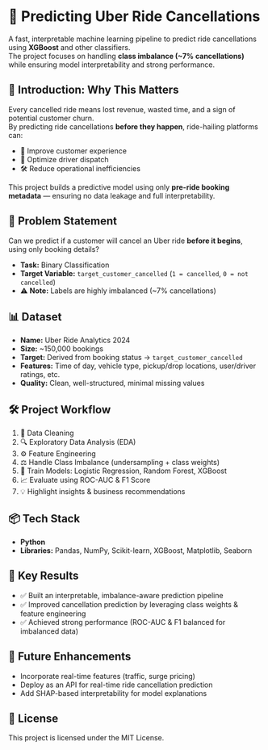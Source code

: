 # 🚖 Predicting Uber Ride Cancellations

A fast, interpretable machine learning pipeline to predict ride cancellations using **XGBoost** and other classifiers.  
The project focuses on handling **class imbalance (~7% cancellations)** while ensuring model interpretability and strong performance.

## 📌 Introduction: Why This Matters
Every cancelled ride means lost revenue, wasted time, and a sign of potential customer churn.  
By predicting ride cancellations **before they happen**, ride-hailing platforms can:
- 🚐 Improve customer experience  
- 📍 Optimize driver dispatch  
- 🛠️ Reduce operational inefficiencies  

This project builds a predictive model using only **pre-ride booking metadata** — ensuring no data leakage and full interpretability.

## 🎯 Problem Statement
Can we predict if a customer will cancel an Uber ride **before it begins**, using only booking details?  

- **Task:** Binary Classification  
- **Target Variable:** `target_customer_cancelled` (`1 = cancelled`, `0 = not cancelled`)  
- ⚠️ **Note:** Labels are highly imbalanced (~7% cancellations)

## 📊 Dataset
- **Name:** Uber Ride Analytics 2024  
- **Size:** ~150,000 bookings  
- **Target:** Derived from booking status → `target_customer_cancelled`  
- **Features:** Time of day, vehicle type, pickup/drop locations, user/driver ratings, etc.  
- **Quality:** Clean, well-structured, minimal missing values  

## 🛠️ Project Workflow
1. 🧹 Data Cleaning  
2. 🔍 Exploratory Data Analysis (EDA)  
3. ⚙️ Feature Engineering  
4. ⚖️ Handle Class Imbalance (undersampling + class weights)  
5. 🤖 Train Models: Logistic Regression, Random Forest, XGBoost  
6. 📈 Evaluate using ROC-AUC & F1 Score  
7. 💡 Highlight insights & business recommendations  

## 📦 Tech Stack
- **Python**  
- **Libraries:** Pandas, NumPy, Scikit-learn, XGBoost, Matplotlib, Seaborn  

## 📌 Key Results
- ✅ Built an interpretable, imbalance-aware prediction pipeline  
- ✅ Improved cancellation prediction by leveraging class weights & feature engineering  
- ✅ Achieved strong performance (ROC-AUC & F1 balanced for imbalanced data)  

## 🚀 Future Enhancements
- Incorporate real-time features (traffic, surge pricing)  
- Deploy as an API for real-time ride cancellation prediction  
- Add SHAP-based interpretability for model explanations  


## 📜 License
This project is licensed under the MIT License.

